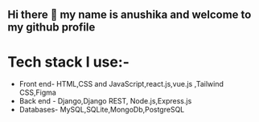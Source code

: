 ## Hi there 👋 my name is anushika and welcome to my github profile 
# Tech stack I use:-
- Front end- HTML,CSS and JavaScript,react.js,vue.js ,Tailwind CSS,Figma 
- Back end - Django,Django REST, Node.js,Express.js
- Databases- MySQL,SQLite,MongoDb,PostgreSQL
